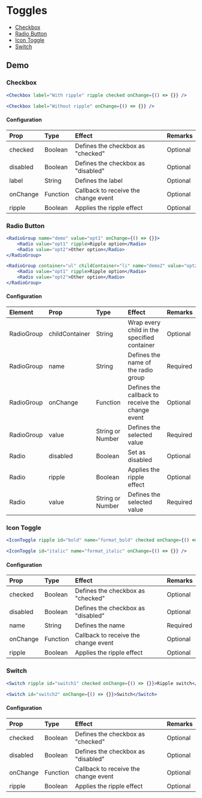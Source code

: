 # Toggles

- [Checkbox](#checkbox)
- [Radio Button](#radio-button)
- [Icon Toggle](#icon-toggle)
- [Switch](#switch)

## Demo

### Checkbox

```jsx
<Checkbox label="With ripple" ripple checked onChange={() => {}} />

<Checkbox label="Without ripple" onChange={() => {}} />
```

#### Configuration

| Prop         | Type      | Effect       | Remarks      |
|:-------------|:----------|:-------------|:-------------|
| checked      | Boolean   | Defines the checkbox as "checked"  | Optional |
| disabled     | Boolean   | Defines the checkbox as "disabled" | Optional |
| label        | String    | Defines the label | Optional |
| onChange     | Function  | Callback to receive the change event | Optional |
| ripple       | Boolean   | Applies the ripple effect | Optional |

### Radio Button

```jsx
<RadioGroup name="demo" value="opt1" onChange={() => {}}>
    <Radio value="opt1" ripple>Ripple option</Radio>
    <Radio value="opt2">Other option</Radio>
</RadioGroup>

<RadioGroup container="ul" childContainer="li" name="demo2" value="opt2" onChange={() => {}}>
    <Radio value="opt1" ripple>Ripple option</Radio>
    <Radio value="opt2">Other option</Radio>
</RadioGroup>
```

#### Configuration

| Element   | Prop         | Type      | Effect       | Remarks      |
|:----------|:-------------|:----------|:-------------|:-------------|
| RadioGroup| childContainer | String    | Wrap every child in the specified container  | Optional |
| RadioGroup| name         | String    | Defines the name of the radio group  | Required |
| RadioGroup| onChange     | Function  | Defines the callback to receive the change event  | Optional |
| RadioGroup| value        | String or Number  | Defines the selected value  | Required |
| Radio     | disabled     | Boolean  | Set as disabled  | Optional |
| Radio     | ripple       | Boolean  | Applies the ripple effect  | Optional |
| Radio     | value        | String or Number  | Defines the selected value  | Required |


### Icon Toggle

```jsx
<IconToggle ripple id="bold" name="format_bold" checked onChange={() => {}} />

<IconToggle id="italic" name="format_italic" onChange={() => {}} />
```

#### Configuration

| Prop         | Type      | Effect       | Remarks      |
|:-------------|:----------|:-------------|:-------------|
| checked      | Boolean   | Defines the checkbox as "checked"  | Optional |
| disabled     | Boolean   | Defines the checkbox as "disabled" | Optional |
| name         | String    | Defines the name | Required |
| onChange     | Function  | Callback to receive the change event | Optional |
| ripple       | Boolean   | Applies the ripple effect | Optional |


### Switch

```jsx
<Switch ripple id="switch1" checked onChange={() => {}}>Ripple switch</Switch>

<Switch id="switch2" onChange={() => {}}>Switch</Switch>
```

#### Configuration

| Prop         | Type      | Effect       | Remarks      |
|:-------------|:----------|:-------------|:-------------|
| checked      | Boolean   | Defines the checkbox as "checked"  | Optional |
| disabled     | Boolean   | Defines the checkbox as "disabled" | Optional |
| onChange     | Function  | Callback to receive the change event | Optional |
| ripple       | Boolean   | Applies the ripple effect | Optional |
